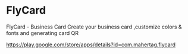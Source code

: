 # FlyCard
FlyCard - Business Card
Create your business card ,customize colors & fonts and generating card QR

https://play.google.com/store/apps/details?id=com.mahertag.flycard
